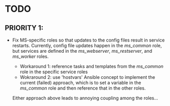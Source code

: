 # TODO

## PRIORITY 1:
* Fix MS-specific roles so that updates to the config files result in service restarts. Currently, config file updates happen 
in the *ms_common* role, but services are defined in the *ms_webserver*, *ms_restserver*, and *ms_worker* roles.<br/>
  * Workaround 1: reference tasks and templates from the *ms_common* role in the specific service roles
  * Wokraround 2: use 'hostvars' Ansible concept to implement the current (failed) approach, which is to set a variable in the *ms_common*
  role and then reference that in the other roles. 
  
  Either approach above leads to annoying coupling among the roles...
